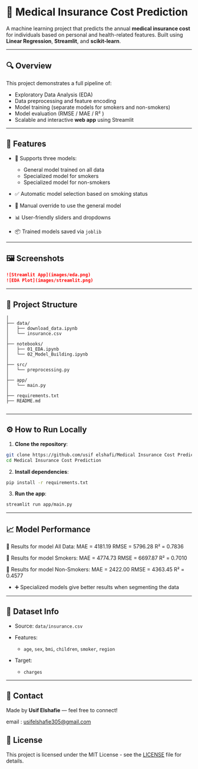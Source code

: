 # 💼 Medical Insurance Cost Prediction

A machine learning project that predicts the annual **medical insurance cost** for individuals based on personal and health-related features. Built using **Linear Regression**, **Streamlit**, and **scikit-learn**.

---

## 🔍 Overview

This project demonstrates a full pipeline of:

* Exploratory Data Analysis (EDA)
* Data preprocessing and feature encoding
* Model training (separate models for smokers and non-smokers)
* Model evaluation (RMSE  / MAE /  R² )
* Scalable and interactive **web app** using Streamlit

---

## 🚀 Features

* 🔄 Supports three models:

  * General model trained on all data
  * Specialized model for smokers
  * Specialized model for non-smokers
* ✅ Automatic model selection based on smoking status
* 🔁 Manual override to use the general model
* 📊 User-friendly sliders and dropdowns
* 📦 Trained models saved via `joblib`

---

## 🖼 Screenshots


```md
![Streamlit App](images/eda.png)
![EDA Plot](images/streamlit.png)
```

---

## 📂 Project Structure

```
│
├── data/
│   ├── download_data.ipynb
│   └── insurance.csv              
│
├── notebooks/
│   ├── 01_EDA.ipynb                
│   └── 02_Model_Building.ipynb     
│
├── src/
│   └── preprocessing.py            
│
├── app/
│   └── main.py
│
├── requirements.txt                
├── README.md               
        

```

---

## ⚙️ How to Run Locally

1. **Clone the repository**:

```bash
git clone https://github.com/usif elshafi/Medical Insurance Cost Prediction.git
cd Medical Insurance Cost Prediction
```

2. **Install dependencies**:

```bash
pip install -r requirements.txt
```

3. **Run the app**:

```bash
streamlit run app/main.py
```

---

## 📈 Model Performance

🔹 Results for model All Data:
   MAE  = 4181.19
   RMSE = 5796.28
   R²   = 0.7836

🔹 Results for model  Smokers:
   MAE  = 4774.73
   RMSE = 6697.87
   R²   = 0.7010

🔹 Results for model Non-Smokers:
   MAE  = 2422.00
   RMSE = 4363.45
   R²   = 0.4577

* ➕ Specialized models give better results when segmenting the data

---

## 📁 Dataset Info

* Source: `data/insurance.csv`
* Features:
  * `age`, `sex`, `bmi`, `children`, `smoker`, `region`

* Target:
  * `charges`


---

## 📧 Contact

Made by **Usif Elshafie** — feel free to connect!

email : usifelshafie305@gmail.com


## 📄 License

This project is licensed under the MIT License - see the [LICENSE](LICENSE) file for details.
